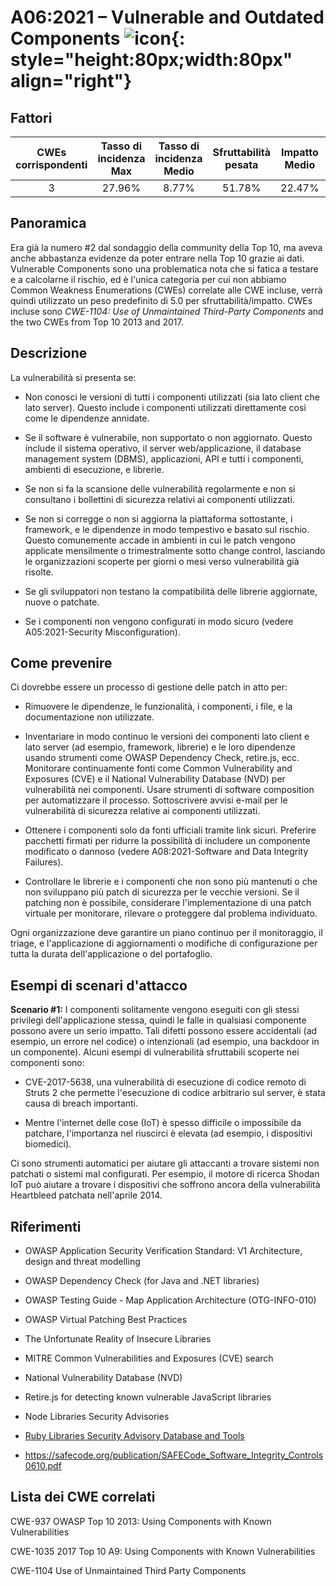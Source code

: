 # A06:2021 – Vulnerable and Outdated Components    ![icon](assets/TOP_10_Icons_Final_Vulnerable_Outdated_Components.png){: style="height:80px;width:80px" align="right"}

## Fattori

| CWEs corrispondenti | Tasso di incidenza Max | Tasso di incidenza Medio | Sfruttabilità pesata | Impatto Medio | Copertura Max | Copertura media | Occorrenze Totali | CVE Totali |
|:-------------:|:--------------------:|:--------------------:|:--------------:|:--------------:|:----------------------:|:---------------------:|:-------------------:|:------------:|
| 3           | 27.96%             | 8.77%              | 51.78%       | 22.47%       | 5.00                 | 5.00                | 30,457            | 0          |

## Panoramica

Era già la numero #2 dal sondaggio della community della Top 10, ma aveva anche abbastanza evidenze da poter entrare nella Top 10 grazie ai dati. Vulnerable Components sono una problematica nota che si fatica a testare e a calcolarne il rischio, ed è l'unica categoria per cui non abbiamo Common Weakness Enumerations (CWEs) correlate alle CWE incluse, verrà quindi utilizzato un peso predefinito di 5.0 per sfruttabilità/impatto. CWEs incluse sono *CWE-1104: Use of
Unmaintained Third-Party Components* and the two CWEs from Top 10 2013
and 2017.

## Descrizione 

La vulnerabilità si presenta se:

-   Non conosci le versioni di tutti i componenti utilizzati (sia
    lato client che lato server). Questo include i componenti utilizzati direttamente
    così come le dipendenze annidate.

-   Se il software è vulnerabile, non supportato o non aggiornato. Questo
    include il sistema operativo, il server web/applicazione, il database management system
    (DBMS), applicazioni, API e tutti i componenti, ambienti di esecuzione,
    e librerie.

-   Se non si fa la scansione delle vulnerabilità regolarmente e non si consultano i
    bollettini di sicurezza relativi ai componenti utilizzati.

-   Se non si corregge o non si aggiorna la piattaforma sottostante, i framework,
    e le dipendenze in modo tempestivo e basato sul rischio. Questo comunemente
    accade in ambienti in cui le patch vengono applicate mensilmente o trimestralmente
    sotto change control, lasciando le organizzazioni scoperte per giorni o mesi
    verso vulnerabilità già risolte.

-   Se gli sviluppatori non testano la compatibilità delle librerie aggiornate,
    nuove o patchate.

-   Se i componenti non vengono configurati in modo sicuro (vedere
    A05:2021-Security Misconfiguration).

## Come prevenire

Ci dovrebbe essere un processo di gestione delle patch in atto per:

-   Rimuovere le dipendenze, le funzionalità, i componenti, i file,
    e la documentazione non utilizzate.

-   Inventariare in modo continuo le versioni dei componenti lato client e
    lato server (ad esempio, framework, librerie) e le loro
    dipendenze usando strumenti come OWASP Dependency Check,
    retire.js, ecc. Monitorare continuamente fonti come Common Vulnerability and 
    Exposures (CVE) e il National Vulnerability Database (NVD) per
    vulnerabilità nei componenti. Usare strumenti di software composition per automatizzare il processo. 
    Sottoscrivere avvisi e-mail per le vulnerabilità di sicurezza relative ai componenti utilizzati.

-   Ottenere i componenti solo da fonti ufficiali tramite link sicuri.
    Preferire pacchetti firmati per ridurre la possibilità di includere un componente modificato o dannoso (vedere A08:2021-Software and Data Integrity Failures).

-   Controllare le librerie e i componenti che non sono più mantenuti o che non
    sviluppano più patch di sicurezza per le vecchie versioni. Se il patching non è
    possibile, considerare l'implementazione di una patch virtuale per monitorare, rilevare o
    proteggere dal problema individuato.

Ogni organizzazione deve garantire un piano continuo per il monitoraggio, il triage,
e l'applicazione di aggiornamenti o modifiche di configurazione per tutta la durata dell'applicazione
o del portafoglio.

## Esempi di scenari d'attacco

**Scenario #1:** I componenti solitamente vengono eseguiti con gli stessi privilegi dell'applicazione stessa, 
quindi le falle in qualsiasi componente possono avere un serio
impatto. Tali difetti possono essere accidentali (ad esempio, un errore nel codice) o intenzionali
(ad esempio, una backdoor in un componente). Alcuni esempi di vulnerabilità sfruttabili
scoperte nei componenti sono:

-   CVE-2017-5638, una vulnerabilità di esecuzione di codice remoto di Struts 2 che
    permette l'esecuzione di codice arbitrario sul server, è stata
    causa di breach importanti.

-   Mentre l'internet delle cose (IoT) è spesso difficile o
    impossibile da patchare, l'importanza nel riuscirci è elevata
    (ad esempio, i dispositivi biomedici).

Ci sono strumenti automatici per aiutare gli attaccanti a trovare sistemi non patchati o
sistemi mal configurati. Per esempio, il motore di ricerca Shodan IoT può
aiutare a trovare i dispositivi che soffrono ancora della vulnerabilità Heartbleed
patchata nell'aprile 2014.

## Riferimenti

-   OWASP Application Security Verification Standard: V1 Architecture,
    design and threat modelling

-   OWASP Dependency Check (for Java and .NET libraries)

-   OWASP Testing Guide - Map Application Architecture (OTG-INFO-010)

-   OWASP Virtual Patching Best Practices

-   The Unfortunate Reality of Insecure Libraries

-   MITRE Common Vulnerabilities and Exposures (CVE) search

-   National Vulnerability Database (NVD)

-   Retire.js for detecting known vulnerable JavaScript libraries

-   Node Libraries Security Advisories

-   [Ruby Libraries Security Advisory Database and Tools]()

-   https://safecode.org/publication/SAFECode_Software_Integrity_Controls0610.pdf

## Lista dei CWE correlati

CWE-937 OWASP Top 10 2013: Using Components with Known Vulnerabilities

CWE-1035 2017 Top 10 A9: Using Components with Known Vulnerabilities

CWE-1104 Use of Unmaintained Third Party Components
